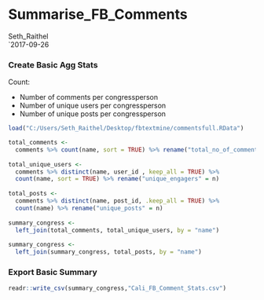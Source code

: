 # Summarise_FB_Comments
Seth_Raithel  
`2017-09-26  




### Create Basic Agg Stats

Count:

- Number of comments per congressperson
- Number of unique users per congressperson
- Number of unique posts per congressperson


```r
load("C:/Users/Seth_Raithel/Desktop/fbtextmine/commentsfull.RData")

total_comments <-
  comments %>% count(name, sort = TRUE) %>% rename("total_no_of_comments" = n)
  
total_unique_users <-
  comments %>% distinct(name, user_id , keep_all = TRUE) %>%
  count(name, sort = TRUE) %>% rename("unique_engagers" = n)
  
total_posts <-
  comments %>% distinct(name, post_id, .keep_all = TRUE) %>%
  count(name) %>% rename("unique_posts" = n)
  
summary_congress <-
  left_join(total_comments, total_unique_users, by = "name")
  
summary_congress <-
  left_join(summary_congress, total_posts, by = "name")
```


### Export Basic Summary


```r
readr::write_csv(summary_congress,"Cali_FB_Comment_Stats.csv")
```


